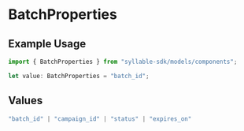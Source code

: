 # BatchProperties

## Example Usage

```typescript
import { BatchProperties } from "syllable-sdk/models/components";

let value: BatchProperties = "batch_id";
```

## Values

```typescript
"batch_id" | "campaign_id" | "status" | "expires_on"
```